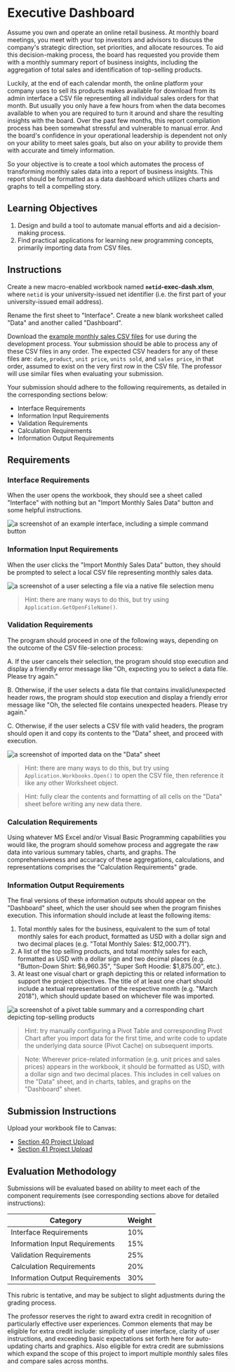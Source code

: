 # Executive Dashboard

Assume you own and operate an online retail business. At monthly board meetings, you meet with your top investors and advisors to discuss the company's strategic direction, set priorities, and allocate resources. To aid this decision-making process, the board has requested you provide them with a monthly summary report of business insights, including the aggregation of total sales and identification of top-selling products.

Luckily, at the end of each calendar month, the online platform your company uses to sell its products makes available for download from its admin interface a CSV file representing all individual sales orders for that month. But usually you only have a few hours from when the data becomes available to when you are required to turn it around and share the resulting insights with the board. Over the past few months, this report compilation process has been somewhat stressful and vulnerable to manual error. And the board's confidence in your operational leadership is dependent not only on your ability to meet sales goals, but also on your ability to provide them with accurate and timely information.

So your objective is to create a tool which automates the process of transforming monthly sales data into a report of business insights. This report should be formatted as a data dashboard which utilizes charts and graphs to tell a compelling story.

## Learning Objectives

  1. Design and build a tool to automate manual efforts and aid a decision-making process.
  2. Find practical applications for learning new programming concepts, primarily importing data from CSV files.

## Instructions

Create a new macro-enabled workbook named **`netid`-exec-dash.xlsm**, where `netid` is your university-issued net identifier (i.e. the first part of your university-issued email address).

Rename the first sheet to "Interface". Create a new blank worksheet called "Data" and another called "Dashboard".

Download the [example monthly sales CSV files](data/) for use during the development process. Your submission should be able to process any of these CSV files in any order. The expected CSV headers for any of these files are: `date`, `product`, `unit price`, `units sold`, and `sales price`, in that order, assumed to exist on the very first row in the CSV file. The professor will use similar files when evaluating your submission.

Your submission should adhere to the following requirements, as detailed in the corresponding sections below:

  + Interface Requirements
  + Information Input Requirements
  + Validation Requirements
  + Calculation Requirements
  + Information Output Requirements

## Requirements

### Interface Requirements

When the user opens the workbook, they should see a sheet called "Interface" with nothing but an "Import Monthly Sales Data" button and some helpful instructions.

![a screenshot of an example interface, including a simple command button](example-interface.png)

### Information Input Requirements

When the user clicks the "Import Monthly Sales Data" button, they should be prompted to select a local CSV file representing monthly sales data.

![a screenshot of a user selecting a file via a native file selection menu](example-import-dialogue.png)

> Hint: there are many ways to do this, but try using `Application.GetOpenFileName()`.

### Validation Requirements

The program should proceed in one of the following ways, depending on the outcome of the CSV file-selection process:

  A. If the user cancels their selection, the program should stop execution and display a friendly error message like "Oh, expecting you to select a data file. Please try again."

  B. Otherwise, if the user selects a data file that contains invalid/unexpected header rows, the program should stop execution and display a friendly error message like "Oh, the selected file contains unexpected headers. Please try again."

  C. Otherwise, if the user selects a CSV file with valid headers, the program should open it and copy its contents to the "Data" sheet, and proceed with execution.

![a screenshot of imported data on the "Data" sheet](example-data-march.png)

> Hint: there are many ways to do this, but try using `Application.Workbooks.Open()` to open the CSV file, then reference it like any other Worksheet object.

> Hint: fully clear the contents and formatting of all cells on the "Data" sheet before writing any new data there.

### Calculation Requirements

Using whatever MS Excel and/or Visual Basic Programming capabilities you would like, the program should somehow process and aggregate the raw data into various summary tables, charts, and graphs. The comprehensiveness and accuracy of these aggregations, calculations, and representations comprises the "Calculation Requirements" grade.

### Information Output Requirements

The final versions of these information outputs should appear on the "Dashboard" sheet, which the user should see when the program finishes execution. This information should include at least the following items:

  1. Total monthly sales for the business, equivalent to the sum of total monthly sales for each product, formatted as USD with a dollar sign and two decimal places (e.g. "Total Monthly Sales: $12,000.71").
  2. A list of the top selling products, and total monthly sales for each, formatted as USD with a dollar sign and two decimal places (e.g. "Button-Down Shirt: $6,960.35", "Super Soft Hoodie: $1,875.00", etc.).
  3. At least one visual chart or graph depicting this or related information to support the project objectives. The title of at least one chart should include a textual representation of the respective month (e.g. "March 2018"), which should update based on whichever file was imported.

![a screenshot of a pivot table summary and a corresponding chart depicting top-selling products](example-dashboard-march.png)

> Hint: try manually configuring a Pivot Table and corresponding Pivot Chart after you import data for the first time, and write code to update the underlying data source (Pivot Cache) on subsequent imports.

> Note: Wherever price-related information (e.g. unit prices and sales prices) appears in the workbook, it should be formatted as USD, with a dollar sign and two decimal places. This includes in cell values on the "Data" sheet, and in charts, tables, and graphs on the "Dashboard" sheet.

## Submission Instructions

Upload your workbook file to Canvas:

  + [Section 40 Project Upload](https://georgetown.instructure.com/courses/54379/assignments/123535)
  + [Section 41 Project Upload](https://georgetown.instructure.com/courses/54380/assignments/123532)

## Evaluation Methodology

Submissions will be evaluated based on ability to meet each of the component requirements (see corresponding sections above for detailed instructions):

Category | Weight
--- | ---
Interface Requirements | 10%
Information Input Requirements | 15%
Validation Requirements | 25%
Calculation Requirements | 20%
Information Output Requirements | 30%

This rubric is tentative, and may be subject to slight adjustments during the grading process.

The professor reserves the right to award extra credit in recognition of particularly effective user experiences. Common elements that may be eligible for extra credit include: simplicity of user interface, clarity of user instructions, and exceeding basic expectations set forth here for auto-updating charts and graphics. Also eligible for extra credit are submissions which expand the scope of this project to import multiple monthly sales files and compare sales across months.
